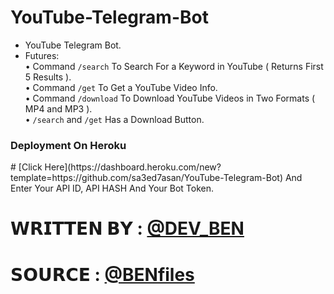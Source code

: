 # YouTube-Telegram-Bot

- YouTube Telegram Bot.
- Futures:
    <br>• Command <code>/search</code> To Search For a Keyword in YouTube ( Returns First 5 Results ).
    <br>• Command <code>/get</code> To Get a YouTube Video Info.
    <br>• Command <code>/download</code> To Download YouTube Videos in Two Formats ( MP4 and MP3 ).
    <br>• <code>/search</code> and <code>/get</code> Has a Download Button.

<h3>Deployment On Heroku</h3>
# [Click Here](https://dashboard.heroku.com/new?template=https://github.com/sa3ed7asan/YouTube-Telegram-Bot) And Enter Your API ID, API HASH And Your Bot Token.

# 𝗪𝗥𝗜𝗧𝗧𝗘𝗡 𝗕𝗬 : [@DEV_BEN](https://t.me/DEV_BEN)
# 𝗦𝗢𝗨𝗥𝗖𝗘 : [@BENfiles](https://t.me/BENfiles)
